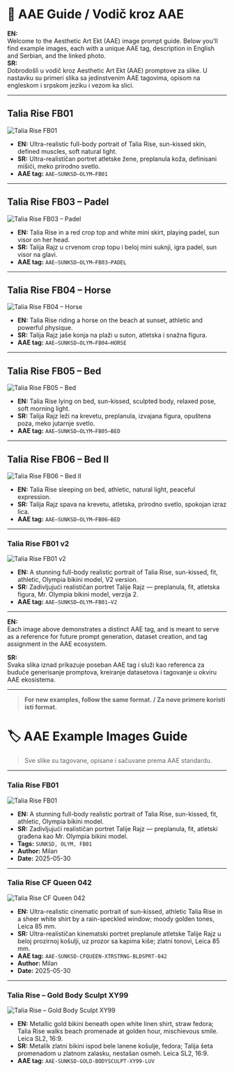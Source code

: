 # 📕 AAE Guide / Vodič kroz AAE

**EN:**  
Welcome to the Aesthetic Art Ekt (AAE) image prompt guide. Below you’ll find example images, each with a unique AAE tag, description in English and Serbian, and the linked photo.  
**SR:**  
Dobrodošli u vodič kroz Aesthetic Art Ekt (AAE) promptove za slike. U nastavku su primeri slika sa jedinstvenim AAE tagovima, opisom na engleskom i srpskom jeziku i vezom ka slici.

---

## Talia Rise FB01

![Talia Rise FB01](examples/talia-rise-sunksd-olym-fb01.jpg)

- **EN:** Ultra-realistic full-body portrait of Talia Rise, sun-kissed skin, defined muscles, soft natural light.
- **SR:** Ultra-realističan portret atletske žene, preplanula koža, definisani mišići, meko prirodno svetlo.
- **AAE tag:** `AAE–SUNKSD–OLYM–FB01`

---

## Talia Rise FB03 – Padel

![Talia Rise FB03 – Padel](examples/talia-rise-sunksd-olym-fb03-padel.png)

- **EN:** Talia Rise in a red crop top and white mini skirt, playing padel, sun visor on her head.
- **SR:** Talija Rajz u crvenom crop topu i beloj mini suknji, igra padel, sun visor na glavi.
- **AAE tag:** `AAE–SUNKSD–OLYM–FB03–PADEL`

---

## Talia Rise FB04 – Horse

![Talia Rise FB04 – Horse](examples/talia-rise-sunksd-olym-fb04-horse.png)

- **EN:** Talia Rise riding a horse on the beach at sunset, athletic and powerful physique.
- **SR:** Talija Rajz jaše konja na plaži u suton, atletska i snažna figura.
- **AAE tag:** `AAE–SUNKSD–OLYM–FB04–HORSE`

---

## Talia Rise FB05 – Bed

![Talia Rise FB05 – Bed](examples/talia-rise-sunksd-olym-fb05-bed.png)

- **EN:** Talia Rise lying on bed, sun-kissed, sculpted body, relaxed pose, soft morning light.
- **SR:** Talija Rajz leži na krevetu, preplanula, izvajana figura, opuštena poza, meko jutarnje svetlo.
- **AAE tag:** `AAE–SUNKSD–OLYM–FB05–BED`

---

## Talia Rise FB06 – Bed II

![Talia Rise FB06 – Bed II](examples/talia-rise-sunksd-olym-fb06-bed.png)

- **EN:** Talia Rise sleeping on bed, athletic, natural light, peaceful expression.
- **SR:** Talija Rajz spava na krevetu, atletska, prirodno svetlo, spokojan izraz lica.
- **AAE tag:** `AAE–SUNKSD–OLYM–FB06–BED`

---
### Talia Rise FB01 v2

![Talia Rise FB01 v2](examples/talia-rise-sunksd-olym-fb01-v2.jpg)

- **EN:** A stunning full-body realistic portrait of Talia Rise, sun-kissed, fit, athletic, Olympia bikini model, V2 version.
- **SR:** Zadivljujući realističan portret Talije Rajz — preplanula, fit, atletska figura, Mr. Olympia bikini model, verzija 2.
- **AAE tag:** `AAE–SUNKSD–OLYM–FB01–V2`
---
**EN:**  
Each image above demonstrates a distinct AAE tag, and is meant to serve as a reference for future prompt generation, dataset creation, and tag assignment in the AAE ecosystem.

**SR:**  
Svaka slika iznad prikazuje poseban AAE tag i služi kao referenca za buduće generisanje promptova, kreiranje datasetova i tagovanje u okviru AAE ekosistema.

---

> **For new examples, follow the same format. / Za nove primere koristi isti format.**
# 🏷️ AAE Example Images Guide

> Sve slike su tagovane, opisane i sačuvane prema AAE standardu.

---
### Talia Rise FB01

![Talia Rise FB01](examples/images/talia-rise-sunksd-olym-fb01.jpg)


- **EN:** A stunning full-body realistic portrait of Talia Rise, sun-kissed, fit, athletic, Olympia bikini model.
- **SR:** Zadivljujući realističan portret Talije Rajz — preplanula, fit, atletski građena kao Mr. Olympia bikini model.
- **Tags:** `SUNKSD, OLYM, FB01`
- **Author:** Milan
- **Date:** 2025-05-30

---

### Talia Rise CF Queen 042

![Talia Rise CF Queen 042](examples/images/talia-rise-cfqueen-xtrstrng-bldsprt-042.jpg)

- **EN:** Ultra-realistic cinematic portrait of sun-kissed, athletic Talia Rise in a sheer white shirt by a rain-speckled window; moody golden tones, Leica 85 mm.  
- **SR:** Ultra-realističan kinematski portret preplanule atletske Talije Rajz u beloj prozirnoj košulji, uz prozor sa kapima kiše; zlatni tonovi, Leica 85 mm.  
- **AAE tag:** `AAE-SUNKSD-CFQUEEN-XTRSTRNG-BLDSPRT-042`
- **Author:** Milan
- **Date:** 2025-05-30

---

### Talia Rise – Gold Body Sculpt XY99

![Talia Rise – Gold Body Sculpt XY99](examples/images/talia-rise-gold-body-sculpt-xy99-luv.jpg)

- **EN:** Metallic gold bikini beneath open white linen shirt, straw fedora; Talia Rise walks beach promenade at golden hour, mischievous smile. Leica SL2, 16:9.  
- **SR:** Metalik zlatni bikini ispod bele lanene košulje, fedora; Talija šeta promenadom u zlatnom zalasku, nestašan osmeh. Leica SL2, 16:9.  
- **AAE tag:** `AAE-SUNKSD-GOLD-BODYSCULPT-XY99-LUV`


